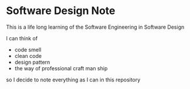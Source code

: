 # Software Design Note

This is a life long learning of the Software Engineering in Software Design

I can think of

- code smell
- clean code
- design pattern
- the way of professional craft man ship

so I decide to note everything as I can in this repository
